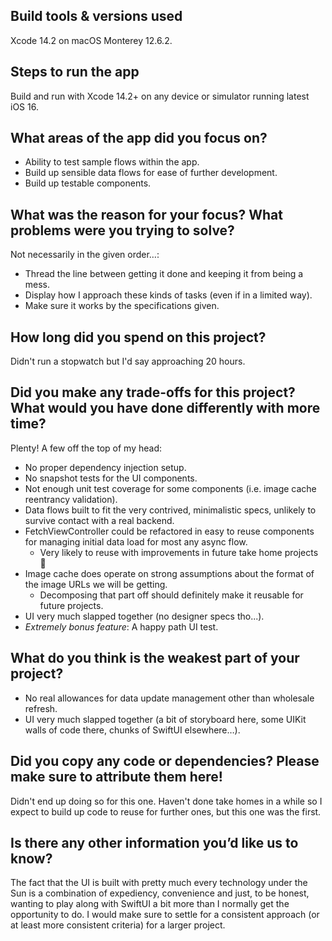 ## Build tools & versions used

Xcode 14.2 on macOS Monterey 12.6.2.

## Steps to run the app

Build and run with Xcode 14.2+ on any device or simulator running latest iOS 16.

## What areas of the app did you focus on?

- Ability to test sample flows within the app.
- Build up sensible data flows for ease of further development.
- Build up testable components.

## What was the reason for your focus? What problems were you trying to solve?

Not necessarily in the given order…:
- Thread the line between getting it done and keeping it from being a mess.
- Display how I approach these kinds of tasks (even if in a limited way).
- Make sure it works by the specifications given.

## How long did you spend on this project?

Didn't run a stopwatch but I'd say approaching 20 hours.

## Did you make any trade-offs for this project? What would you have done differently with more time?

Plenty! A few off the top of my head:
- No proper dependency injection setup.
- No snapshot tests for the UI components.
- Not enough unit test coverage for some components (i.e. image cache reentrancy validation).
- Data flows built to fit the very contrived, minimalistic specs, unlikely to survive contact with a real backend.
- FetchViewController could be refactored in easy to reuse components for managing initial data load for most any async
 flow.
  - Very likely to reuse with improvements in future take home projects 🤣
- Image cache does operate on strong assumptions about the format of the image URLs we will be getting.
  - Decomposing that part off should definitely make it reusable for future projects.
- UI very much slapped together (no designer specs tho...).
- _Extremely bonus feature_: A happy path UI test.

## What do you think is the weakest part of your project?

- No real allowances for data update management other than wholesale refresh.
- UI very much slapped together (a bit of storyboard here, some UIKit walls of code there, chunks of SwiftUI elsewhere…).

## Did you copy any code or dependencies? Please make sure to attribute them here!

Didn't end up doing so for this one. Haven't done take homes in a while so I expect to build up code to reuse for
further ones, but this one was the first.

## Is there any other information you’d like us to know?

The fact that the UI is built with pretty much every technology under the Sun is a combination of expediency,
convenience and just, to be honest, wanting to play along with SwiftUI a bit more than I normally get the opportunity
to do. I would make sure to settle for a consistent approach (or at least more consistent criteria) for a larger
project.

